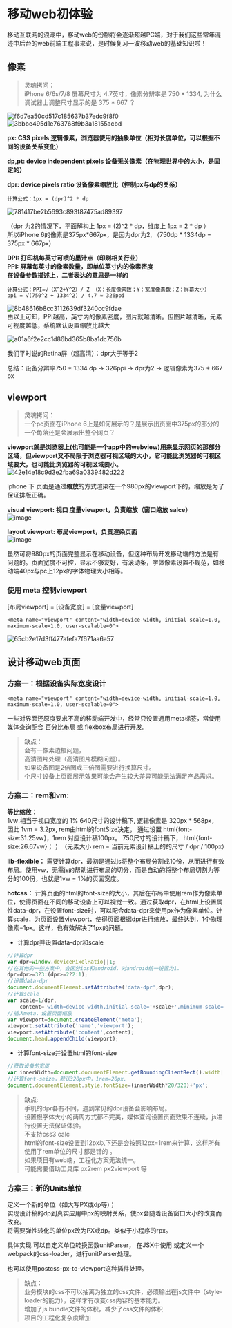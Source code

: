 # 移动web初体验

移动互联网的浪潮中，移动web的份额将会逐渐超越PC端，对于我们这些常年混迹中后台的web前端工程事来说，是时候复习一波移动web的基础知识啦！

## 像素

> 灵魂拷问：  
> iPhone 6/6s/7/8 屏幕尺寸为 4.7英寸，像素分辨率是 750 * 1334, 为什么调试器上调整尺寸显示的是 375 * 667 ？  

![f6d7ea50cd517c185637b37edc9f8f0](https://user-images.githubusercontent.com/22673000/122682435-db52de80-d22b-11eb-9e58-09b2ad4de3a4.png)
![3bbbe495d1e763768f9b3a18155acbd](https://user-images.githubusercontent.com/22673000/122682439-dd1ca200-d22b-11eb-8366-21c53efe8a4e.png)


**px: CSS pixels 逻辑像素，浏览器使用的抽象单位（相对长度单位，可以根据不同的设备关系变化）**  

**dp,pt: device independent pixels 设备无关像素（在物理世界中的大小，是固定的）**  

**dpr: device pixels ratio 设备像素缩放比（控制px与dp的关系）**  


```
计算公式：1px = (dpr)^2 * dp
```


![781417be2b5693c893f87475ad89397](https://user-images.githubusercontent.com/22673000/122682449-eefe4500-d22b-11eb-82f4-31936ee7011e.png)

（dpr 为2的情况下，平面解构上 1px = (2)^2 * dp，维度上 1px = 2 * dp ）  
所以iPhone 6的像素是375px*667px，是因为dpr为2, （750dp * 1334dp =  375px * 667px）


**DPI: 打印机每英寸可喷的墨汁点（印刷相关行业）**  
**PPI: 屏幕每英寸的像素数量，即单位英寸内的像素密度**  
**在设备参数描述上，二者表达的意思是一样的**  

```
计算公式：PPI=√（X^2+Y^2）/ Z （X：长度像素数；Y：宽度像素数；Z：屏幕大小）  
ppi = √(750^2 + 1334^2) / 4.7 ≈ 326ppi
```

![8b48616b8cc3112639df3240cc9fdae](https://user-images.githubusercontent.com/22673000/122682450-f4f42600-d22b-11eb-9cec-68b29ba19199.png)  
由以上可知，PPI越高，英寸内的像素密度，图片就越清晰。但图片越清晰，元素可视度越低，系统默认设置缩放比越大

![a01a6f2e2cc1d86bd365b8ba1dc756b](https://user-images.githubusercontent.com/22673000/122682454-fa517080-d22b-11eb-90fa-79e65c56884e.png)  

我们平时说的Retina屏（超高清）：dpr大于等于2

总结：设备分辨率750 * 1334 dp -> 326ppi -> dpr为2 -> 逻辑像素为375 * 667 px



## viewport

> 灵魂拷问：  
> 一个pc页面在iPhone 6上是如何展示的？是展示出页面中375px的部分的一个角落还是会展示出整个网页？


**viewport就是浏览器上(也可能是一个app中的webview)用来显示网页的那部分区域，但viewport又不局限于浏览器可视区域的大小，它可能比浏览器的可视区域要大，也可能比浏览器的可视区域要小。**  
![42e14e18c9d3e2fba69a0339482d222](https://user-images.githubusercontent.com/22673000/122682718-b6f80180-d22d-11eb-8164-73d7525332af.png)  
  

iphone 下 页面是通过**缩放**的方式渲染在一个980px的viewport下的，缩放是为了保证排版正确。

**visual viewport: 视口 度量viewport，负责缩放（窗口缩放 salce）**  
![image](https://user-images.githubusercontent.com/22673000/123731710-47d47a00-d8cb-11eb-90fc-a51510022243.png)

**layout viewport: 布局viewport，负责渲染页面**  
![image](https://user-images.githubusercontent.com/22673000/123731674-37bc9a80-d8cb-11eb-8fe6-75fbb9e39488.png)



虽然可将980px的页面完整显示在移动设备，但这种布局开发移动端的方法是有问题的。页面宽度不可控，显示不够友好，有滚动条，字体像素设置不规范，如移动端40px与pc上12px的字体物理大小相等。

### 使用 meta 控制viewport

[布局viewport] = [设备宽度] = [度量viewport]
```
<meta name="viewport" content="width=device-width, initial-scale=1.0, maximum-scale=1.0, user-scalable=0">
```

![65cb2e17d3ff477afefa7f671aa6a57](https://user-images.githubusercontent.com/22673000/122682482-279e1e80-d22c-11eb-9e91-57da7d1633a2.png)



## 设计移动web页面  

### 方案一：根据设备实际宽度设计  
```
<meta name="viewport" content="width=device-width, initial-scale=1.0, maximum-scale=1.0, user-scalable=0">
```
一些对界面还原度要求不高的移动端开发中，经常只设置通用meta标签，常使用媒体查询配合 百分比布局 或 flexbox布局进行开发。  

> 缺点：  
> 会有一像素边框问题，  
> 高清图片处理（高清图片模糊问题）。  
> 如果设备图是2倍图或三倍图需要进行换算尺寸。  
> 个尺寸设备上页面展示效果可能会产生较大差异可能无法满足产品需求。  


### 方案二：rem和vm:  
**等比缩放：**    
  1vw 相当于视口宽度的 1%
  640尺寸的设计稿下, 逻辑像素是 320px * 568px， 因此 1vm = 3.2px, rem由html的fontSize决定， 通过设置 html{font-size:31.25vw}，1rem 对应设计稿100px。
  750尺寸的设计稿下， html{font-size:26.67vw}；；
  （元素大小 rem = 当前元素设计稿上的的尺寸 / dpr / 100px）  

**lib-flexible：** 需要计算dpr，最初是通过js将整个布局分割成10份，从而进行有效布局。使用vw，无需js的帮助进行布局的切分，而是自动的将整个布局切割为等分的100份，也就是1vw = 1%的页面宽度。  

**hotcss：**  计算页面的html的font-size的大小，其后在布局中使用rem作为像素单位，使得页面在不同的移动设备上可以视觉一致。通过获取dpr，在html上设置属性data-dpr，在设置font-size时，可以配合data-dpr来使用px作为像素单位。计算scale，为页面设置viewport，使得页面根据dpr进行缩放，最终达到，1个物理像素=1px。这样，也有效解决了1px的问题。

- 计算dpr并设置data-dpr和scale
``` javascript
//计算dpr
var dpr=window.devicePixelRatio||1;
//在其他的一些方案中，会区分ios和android，对android统一设置为1.
dpr=dpr>=3?3:(dpr>=2?2:1);
//设置data-dpr
document.documentElement.setAttribute('data-dpr',dpr); 
//计算scale
var scale=1/dpr,
    content='width=device-width,initial-scale='+scale+',minimum-scale='+scale+',maximum-scale='+scale+',user-scalable=no';
//插入meta，设置页面缩放　
var viewport=document.createElement('meta');
viewport.setAttribute('name','viewport');
viewport.setAttribute('content',content);
document.head.appendChild(viewport);
```
- 计算font-size并设置html的font-size
``` javascript
//获取设备的宽度
var innerWidth=document.documentElement.getBoundingClientRect().width||window.innerWidth;
//计算font-seize，默认320px中，1rem=20px.
document.documentElement.style.fontSize=(innerWidth*20/320)+'px';
```

> 缺点:   
> 手机的dpr各有不同，遇到常见的dpr设备会影响布局。  
> 设置根字体大小的两周方式都不完美，媒体查询设置页面效果不连续，js进行设置无法保证体验。  
> 不支持css3 calc  
> html的font-size设置到12px以下还是会按照12px=1rem来计算，这样所有使用了rem单位的尺寸都是错的 。  
> 如果项目有web端，工程化方案无法统一。  
> 可能需要借助工具库 px2rem px2viewport 等  


### 方案三：新的Units单位
定义一个新的单位（如大写PX或dp等)；   
实现设计稿的dp到真实应用中px的映射关系，使px会随着设备窗口大小的改变而改变。   
将需要弹性转化的单位px改为PX或dp。类似于小程序的rpx。  

具体实现 可以自定义单位转换函数unitParser，
在JSX中使用 或定义一个webpack的css-loader，进行unitParser处理。   

也可以使用postcss-px-to-viewport这种插件处理。

> 缺点：  
> 业务模块的css不可以抽离为独立的css文件，必须输出在js文件中（style-loader的能力），这样才有改变css内容的基本能力。  
> 增加了js bundle文件的体积，减少了css文件的体积  
> 项目的工程化复杂度增加  
